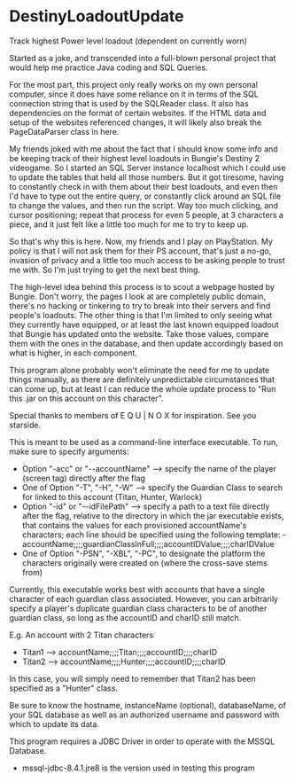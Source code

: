 # DestinyLoadoutUpdate
Track highest Power level loadout (dependent on currently worn)

Started as a joke, and transcended into a full-blown personal project that would help me practice Java coding
and SQL Queries.

For the most part, this project only really works on my own personal computer, since it does have some reliance on it
in terms of the SQL connection string that is used by the SQLReader class. It also has dependencies on the format of
certain websites. If the HTML data and setup of the websites referenced changes, it will likely also break the
PageDataParser class in here.

My friends joked with me about the fact that I should know some info and be keeping track of their highest level loadouts
in Bungie's Destiny 2 videogame. So I started an SQL Server instance localhost which I could use to update the tables that
held all those numbers. But it got tiresome, having to constantly check in with them about their best loadouts, and even then
I'd have to type out the entire query, or constantly click around an SQL file to change the values, and then run the script. 
Way too much clicking, and cursor positioning; repeat that process for even 5 people, at 3 characters a piece, and it just felt 
like a little too much for me to try to keep up.

So that's why this is here. Now, my friends and I play on PlayStation. My policy is that I will not ask them for their PS account,
that's just a no-go, invasion of privacy and a little too much access to be asking people to trust me with. So I'm just trying to get
the next best thing. 

The high-level idea behind this process is to scout a webpage hosted by Bungie. Don't worry, the pages I look at are completely public domain,
there's no hacking or tinkering to try to break into their servers and find people's loadouts. The other thing is that I'm limited to only seeing
what they currently have equipped, or at least the last known equipped loadout that Bungie has updated onto the website. Take those values, compare
them with the ones in the database, and then update accordingly based on what is higher, in each component.

This program alone probably won't eliminate the need for me to update things manually, as there are definitely unpredictable circumstances
that can come up, but at least I can reduce the whole update process to "Run this .jar on this account on this character".

Special thanks to members of E Q U | N O X for inspiration. See you starside.

This is meant to be used as a command-line interface executable. To run, make sure to specify arguments:
- Option "-acc" or "--accountName" --> specify the name of the player (screen tag) directly after the flag
- One of Option "-T", "-H", "-W" --> specify the Guardian Class to search for linked to this account (Titan, Hunter, Warlock)
- Option "-id" or "--idFilePath" --> specify a path to a text file directly after the flag, relative to the directory in which the jar executable exists, that contains the values for each provisioned accountName's characters; each line should be specified using the following template:
      - accountName;;;;guardianClassInFull;;;;accountIDValue;;;;charIDValue
- One of Option "-PSN", "-XBL", "-PC", to designate the platform the characters originally were created on (where the cross-save stems from)
 
Currently, this executable works best with accounts that have a single character of each guardian class associated. However, you can arbitrarily specify a player's duplicate
guardian class characters to be of another guardian class, so long as the accountID and charID still match.

E.g. An account with 2 Titan characters
- Titan1 --> accountName;;;;Titan;;;;accountID;;;;charID
- Titan2 --> accountName;;;;Hunter;;;;accountID;;;;charID

In this case, you will simply need to remember that Titan2 has been specified as a "Hunter" class.
      
Be sure to know the hostname, instanceName (optional), databaseName, of your SQL database as well as an authorized username and password with which to update its data.

This program requires a JDBC Driver in order to operate with the MSSQL Database. 
- mssql-jdbc-8.4.1.jre8 is the version used in testing this program
